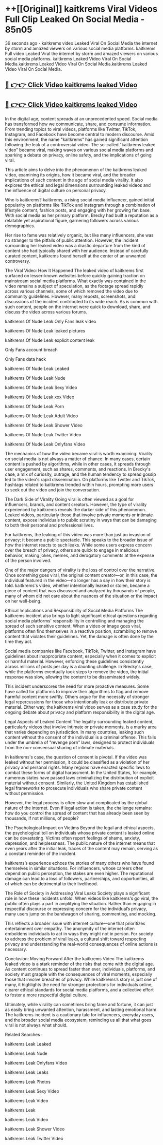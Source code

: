 # ++[[Original]] kaitkrems Viral Videos Full Clip Leaked On Social Media - 85n05<br>

39 seconds ago - kaitkrems video Leaked Viral On Social Media the internet by storm and amazed viewers on various social media platforms.
kaitkrems Full video Leaked Viral the internet by storm and amazed viewers on various social media platforms. kaitkrems Leaked Video Viral On Social Media.kaitkrems Leaked Video Viral On Social Media.kaitkrems Leaked Video Viral On Social Media.<br>


## [🔴 👉👉 Click Video kaitkrems leaked Video ](https://onlyclips.site?title=kaitkrems&ref=git)

## [🔴 👉👉 Click Video kaitkrems leaked Video ](https://onlyclips.site?title=kaitkrems&ref=git)

In the digital age, content spreads at an unprecedented speed. Social media has transformed how we communicate, share, and consume information. From trending topics to viral videos, platforms like Twitter, TikTok, Instagram, and Facebook have become central to modern discourse. Amid this environment, the name "kaitkrems" has gained significant attention following the leak of a controversial video. The so-called "kaitkrems leaked video" became viral, making waves on various social media platforms and sparking a debate on privacy, online safety, and the implications of going viral.

This article aims to delve into the phenomenon of the kaitkrems leaked video, examining its origins, how it became viral, and the broader implications of such content in the age of social media virality. It also explores the ethical and legal dimensions surrounding leaked videos and the influence of digital culture on personal privacy.

Who is kaitkrems?
kaitkrems, a rising social media influencer, gained initial popularity on platforms like TikTok and Instagram through a combination of lifestyle content, fashion posts, and engaging with her growing fan base. With social media as her primary platform, Brecky had built a reputation as a relatable yet aspirational figure, garnering followers across various demographics.

Her rise to fame was relatively organic, but like many influencers, she was no stranger to the pitfalls of public attention. However, the incident surrounding her leaked video was a drastic departure from the kind of content she had typically shared with her audience. Instead of carefully curated content, kaitkrems found herself at the center of an unwanted controversy.

The Viral Video: How It Happened
The leaked video of kaitkrems first surfaced on lesser-known websites before quickly gaining traction on mainstream social media platforms. What exactly was contained in the video remains a subject of speculation, as the footage spread rapidly across various channels, some of which removed the video due to community guidelines. However, many reposts, screenshots, and discussions of the incident contributed to its wide reach. As is common with such content, people on the internet were quick to download, share, and discuss the video across various forums.

kaitkrems Of Nude Leak Only Fans leak video

kaitkrems Of Nude Leak leaked pictures

kaitkrems Of Nude Leak explicit content leak

Only Fans account breach

Only Fans data hack

kaitkrems Of Nude Leak Leaked

kaitkrems Of Nude Leak Nude

kaitkrems Of Nude Leak Sexy Video

kaitkrems Of Nude Leak xxx Video

kaitkrems Of Nude Leak Porn

kaitkrems Of Nude Leak Adult Video

kaitkrems Of Nude Leak Shower Video

kaitkrems Of Nude Leak Twitter Video

kaitkrems Of Nude Leak Onlyfans Video

The mechanics of how the video became viral is worth examining. Virality on social media is not always a matter of chance. In many cases, certain content is pushed by algorithms, while in other cases, it spreads through user engagement, such as shares, comments, and reactions. In Brecky's case, a mix of curiosity, outrage, and the human tendency to spread gossip led to the video's rapid dissemination. On platforms like Twitter and TikTok, hashtags related to kaitkrems trended within hours, prompting more users to seek out the video and join the conversation.

The Dark Side of Virality
Going viral is often viewed as a goal for influencers, brands, and content creators. However, the type of virality experienced by kaitkrems reveals the darker side of this phenomenon. Leaked videos, particularly those that involve private moments or intimate content, expose individuals to public scrutiny in ways that can be damaging to both their personal and professional lives.

For kaitkrems, the leaking of this video was more than just an invasion of privacy; it became a public spectacle. This speaks to the broader issue of how the internet reacts to such leaks. While some users express concern over the breach of privacy, others are quick to engage in malicious behavior, making jokes, memes, and derogatory comments at the expense of the person involved.

One of the major dangers of virality is the loss of control over the narrative. Once something goes viral, the original content creator—or, in this case, the individual featured in the video—no longer has a say in how their story is told. kaitkrems's video, whether intentionally leaked or stolen, became a piece of content that was discussed and analyzed by thousands of people, many of whom did not care about the nuances of the situation or the impact on her well-being.

Ethical Implications and Responsibility of Social Media Platforms
The kaitkrems incident also brings to light significant ethical questions regarding social media platforms' responsibility in controlling and managing the spread of such sensitive content. When a video or image goes viral, platforms often find themselves in a reactive position, scrambling to remove content that violates their guidelines. Yet, the damage is often done by the time they act.

Social media companies like Facebook, TikTok, Twitter, and Instagram have guidelines about inappropriate content, especially when it comes to explicit or harmful material. However, enforcing these guidelines consistently across millions of posts per day is a daunting challenge. In Brecky's case, while the platforms eventually took steps to remove the video, the initial response was slow, allowing the content to be disseminated widely.

This incident underscores the need for more proactive measures. Some have called for platforms to improve their algorithms to flag and remove harmful content more swiftly. Others argue for the necessity of stronger legal repercussions for those who intentionally leak or distribute private material. Either way, the kaitkrems viral video serves as a case study for the ongoing debate about privacy and platform responsibility in the digital age.

Legal Aspects of Leaked Content
The legality surrounding leaked content, particularly videos that involve intimate or private moments, is a murky area that varies depending on jurisdiction. In many countries, leaking such content without the consent of the individual is a criminal offense. This falls under the umbrella of "revenge porn" laws, designed to protect individuals from the non-consensual sharing of intimate materials.

In kaitkrems's case, the question of consent is pivotal. If the video was leaked without her permission, it could be classified as a violation of her privacy and personal rights. Many regions have enacted specific laws to combat these forms of digital harassment. In the United States, for example, numerous states have passed laws criminalizing the distribution of explicit material without consent. Similarly, the United Kingdom has established legal frameworks to prosecute individuals who share private content without permission.

However, the legal process is often slow and complicated by the global nature of the internet. Even if legal action is taken, the challenge remains: how do you control the spread of content that has already been seen by thousands, if not millions, of people?

The Psychological Impact on Victims
Beyond the legal and ethical aspects, the psychological toll on individuals whose private content is leaked online can be devastating. Victims often report feelings of shame, anxiety, depression, and helplessness. The public nature of the internet means that even years after the initial leak, traces of the content may remain, serving as a constant reminder of the incident.

kaitkrems’s experience echoes the stories of many others who have found themselves in similar situations. For influencers, whose careers often depend on public perception, the stakes are even higher. The reputational damage can lead to a loss of followers, partnerships, and opportunities, all of which can be detrimental to their livelihood.

The Role of Society in Addressing Viral Leaks
Society plays a significant role in how these incidents unfold. When videos like kaitkrems's go viral, the public often plays a part in amplifying the situation. Rather than engaging in respectful discourse or expressing concern for the individual’s privacy, many users jump on the bandwagon of sharing, commenting, and mocking.

This reflects a broader issue with internet culture—one that prioritizes entertainment over empathy. The anonymity of the internet often emboldens individuals to act in ways they might not in person. For society to address the problem of viral leaks, a cultural shift toward respecting privacy and understanding the real-world consequences of online actions is necessary.

Conclusion: Moving Forward After the kaitkrems Video
The kaitkrems leaked video is a stark reminder of the risks that come with the digital age. As content continues to spread faster than ever, individuals, platforms, and society must grapple with the consequences of viral moments, especially those that involve breaches of privacy. While kaitkrems’s story is just one of many, it highlights the need for stronger protections for individuals online, clearer ethical standards for social media platforms, and a collective effort to foster a more respectful digital culture.

Ultimately, while virality can sometimes bring fame and fortune, it can just as easily bring unwanted attention, harassment, and lasting emotional harm. The kaitkrems incident is a cautionary tale for influencers, everyday users, and the broader social media ecosystem, reminding us all that what goes viral is not always what should.

Related Searches :

kaitkrems Leak Leaked

kaitkrems Leak Nude

kaitkrems Leak Onlyfans Video

kaitkrems Leak Leaks

kaitkrems Leak Photos

kaitkrems Leak Sexy Video

kaitkrems Leak Video

kaitkrems Leak

kaitkrems Leak Video

kaitkrems Leak Shower Video

kaitkrems Leak Twitter Video

